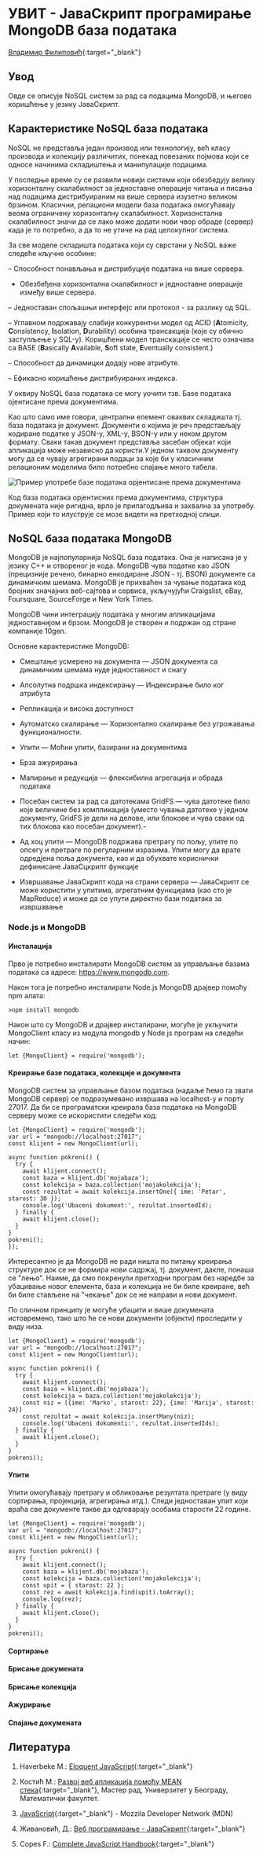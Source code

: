
# УВИТ - ЈаваСкрипт програмирање MongoDB база података

[Владимир Филиповић](https://vladofilipovic.github.io/index-cy.html){:target="_blank"}

## Увод

Овде се описује NoSQL систем за рад са подацима MongoDB, и његово коришћење у језику ЈаваСкрипт.

## Карактеристике NoSQL база података

NoSQL не представља један производ или технологију, већ класу производа и колекцију различитих, понекад повезаних појмова који се односе начинима складиштења и манипулације подацима.

У последње време су се развили новији системи који обезбедују велику хоризонталну скалабилност за једноставне операције читања и писања над подацима дистрибуираним на више сервера изузетно великом брзином. Класични, релациони модели база података омогућавају веома ограничену хоризонталну скалабилност. Хоризонстална скалабилност значи да се лако може додати нови чвор обраде (сервер) када је то потребно, а да то не утиче на рад целокупног система.

За све моделе складишта података који су сврстани у NoSQL важе следеће кључне особине:

– Способност понављања и дистрибуције података на више сервера.

- Обезбеђена хоризонтална скалабилност и једноставне операције између више сервера.

– Једноставан спољашњи интерфејс или протокол - за разлику од SQL.

– Углавном подржавају слабији конкурентни модел од ACID (**A**tomicity, **C**onsistency, **I**solation, **D**urability) особина трансакција (које су обично заступљење у SQL-у). Коришћени модел транскације се често означава са BASE (**B**asically **A**vailable, **S**oft state, **E**ventually consistent.)

– Способност да динамицки додају нове атрибуте.

– Ефикасно коришћење дистрибуираних индекса.

У оквиру NoSQL база података се могу уочити тзв. Баѕе података ојентисане према документима.

Као што само име говори, централни елемент оваквих складишта тј. база података је документ. Документи о којима је реч представљају кодиране податке у JSON-у, XML-у, BSON-у или у неком другом формату. Сваки такав документ представља засебан објекат који апликација може независно да користи.У једном таквом документу могу да се чувају агрегирани подаци за које би у класичним релационим моделима било потребно спајање много табела.

![Пример употребе базе података орјентисане према документима](assets/images/document-oriented-database.png)

Код база података орјентисних према документима,
структура докумената није ригидна, врло је прилагодљива и захвална за употребу. Пример који то илуструје се мозе видети на претходној слици.

## NoSQL база података MongoDB

MongoDB је најпопуларнија NoSQL база података. Она је написана је у језику C++ и отвореног је кода. MongoDB чува податке као JSON (прецизније речено, бинарно енкодиране JSON - тј. BSON) документе са динамичким шемама. MongoDB је прихваћен за чување података код бројних значајних веб-сајтова и сервиса, укључујући  Craigslist, eBay, Foursquare, SourceForge и New York Times.

MongoDB чини интеграцију података у многим апликацијама једноставнијом и брзом. MongoDB је створен и подржан од стране компаније 10gen.

Основне карактеристике MongoDB:

- Смештање усмерено на документа — JSON документа са динамичким шемама нуде једноставност и снагу

- Апсолутна подршка индексирању — Индексирање било ког атрибута

- Репликација и висока доступност

- Аутоматско скалирање — Хоризонтално скалирање без угрожавања функционалности.

- Упити — Моћни упити, базирани на документима

- Брза ажурирања

- Мапирање и редукција — флексибилна агрегација и обрада података

- Посебан систем за рад са датотекама GridFS — чува датотеке било које величине без компликација (уместо чувања датотеке у једном документу, GridFS је дели на делове, или блокове и чува сваки од тих блокова као посебан документ).-

- Ад хоц упити — MongoDB подржава претрагу по пољу, упите по опсегу и претраге по регуларним изразима. Упити могу да врате одредјена поља документа, као и да обухвате кориснички дефинисане ЈаваСцкрипт функције

- Извршавање ЈаваСкрипт кода на страни сервера — ЈаваСкрипт се може користити у упитима, агрегатним функцијама (као сто је MapReduce) и може да се упути директно бази података за извршавање

### Node.js и MongoDB

#### Инсталација

Прво је потребно инсталирати MongoDB систем за управљање базама података са адресе: https://www.mongodb.com.

Након тога је потребно инсталирати Node.js MongoDB драјвер помоћу npm алата:

```
>npm install mongodb
```

Након што су MongoDB и драјвер инсталирани, могуће је укључити MongoClient класу из модула mongodb у Node.js програм на следећи начин:

```
let {MongoClient} = require('mongodb');
```

#### Креирање базе података, колекције и документа

MongoDB систем за управљање базом података (надаље ћемо га звати MongoDB сервер) се подразумевано извршава на localhost-у и порту 27017. 
Да би се програматски креирала база података на MongoDB серверу може се искористити следећи код:

```
let {MongoClient} = require('mongodb');
var url = "mongodb://localhost:27017";
const klijent = new MongoClient(url);

async function pokreni() {
  try {
    await klijent.connect();
    const baza = klijent.db('mojabaza');
    const kolekcija = baza.collection('mojakolekcija');
    const rezultat = await kolekcija.insertOne({ ime: 'Petar', starost: 30 });
    console.log('Ubaceni dokument:', rezultat.insertedId);
  } finally {
    await klijent.close();
  }
}
pokreni();
});
```

Интересантно је да MongoDB не ради ништа по питању креирања структуре док се не формира нови садржај, тј. документ, дакле, понаша се "лењо". Наиме, да смо покренули претходни програм без наредбе за убацивање новог елемента, база и колекција не би биле креиране, већ би биле стављене на "чекање" док се не направи и нови документ. 

По сличном принципу је могуће убацити и више докумената истовремено, тако што ће се нови документи (објекти) проследити у виду низа. 

```
let {MongoClient} = require('mongodb');
var url = "mongodb://localhost:27017";
const klijent = new MongoClient(url);

async function pokreni() {
  try {
    await klijent.connect();
    const baza = klijent.db('mojabaza');
    const kolekcija = baza.collection('mojakolekcija');
    const niz = [{ime: 'Marko', starost: 22}, {ime: 'Marija', starost: 24}]
    const rezultat = await kolekcija.insertMany(niz);
    console.log('Ubaceni dokumenti:', rezultat.insertedIds);
  } finally {
    await klijent.close();
  }
}
pokreni();
```

#### Упити

Упити омогућавају претрагу и обликовање резултата претраге (у виду сортирања, пројекција, агрегирања итд.). 
Следи једноставан упит који враћа све документе такве да одговарају особама старости 22 године. 

```
let {MongoClient} = require('mongodb');
var url = "mongodb://localhost:27017";
const klijent = new MongoClient(url);

async function pokreni() {
  try {
    await klijent.connect();
    const baza = klijent.db('mojabaza');
    const kolekcija = baza.collection('mojakolekcija');
    const upit = { starost: 22 };
    const rez = await kolekcija.find(upit).toArray();
    console.log(rez);
  } finally {
    await klijent.close();
  }
}
pokreni();
```

#### Сортирање

#### Брисање докумената

#### Брисање колекција

#### Ажурирање

#### Спајање докумената



## Литература

1. Haverbeke M.: [Eloquent JavaScript](https://eloquentjavascript.net/){:target="_blank"}

2. Костић М.: [Развој веб апликација помоћу MEAN стека](http://www.racunarstvo.matf.bg.ac.rs/MasterRadovi/2017_06_18_Mirjana_Kostic/rad.pdf){:target="_blank"}, Мастер рад, Универзитет у Београду, Математички факултет.

3. [JavaScript](https://developer.mozilla.org/en-US/docs/Web/JavaScript){:target="_blank"} - Mozzila Developer Network (MDN)

4. Живановић, Д.: [Веб програмирање - ЈаваСкрипт](https://www.webprogramiranje.org/dogadjaji-u-javascript-u/){:target="_blank"}

5. Copes F.: [Complete JavaScript Handbook](https://medium.freecodecamp.org/the-complete-javascript-handbook-f26b2c71719c){:target="_blank"}
